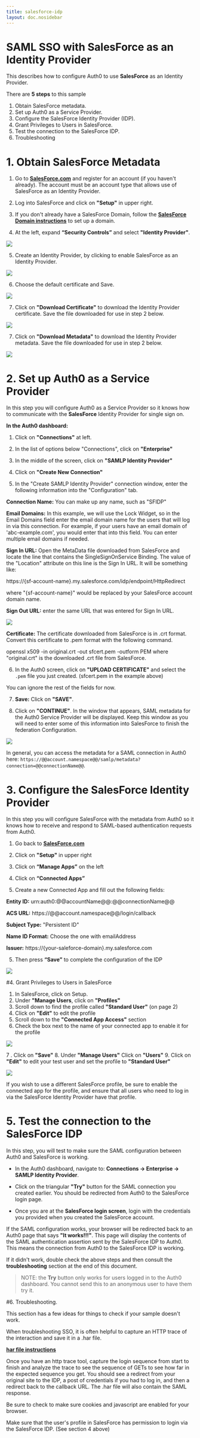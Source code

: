```yaml
---
title: salesforce-idp
layout: doc.nosidebar
---
```

# SAML SSO with SalesForce as an Identity Provider
This describes how to configure Auth0 to use __SalesForce__ as an Identity Provider.

There are **5 steps** to this sample

1. Obtain SalesForce metadata.
2. Set up Auth0 as a Service Provider.
3. Configure the SalesForce Identity Provider (IDP).
4. Grant Privileges to Users in SalesForce.
5. Test the connection to the SalesForce IDP.
6. Troubleshooting



# 1. Obtain SalesForce Metadata

1. Go to **[SalesForce.com](http://SalesForce.com)** and register for an account (if you haven't already).  The account must be an account type that allows use of SalesForce as an Identity Provider.

2. Log into SalesForce and click on **"Setup"** in upper right.

3. If you don't already have a SalesForce Domain, follow the  **[SalesForce Domain instructions](https://help.salesforce.com/apex/HTViewHelpDoc?id=domain_name_setup.htm&language=en_US)** to set up a domain.

4. At the left, expand **“Security Controls”** and select **"Identity Provider"**.

 ![](https://cdn.auth0.com/docs/img/salesforceidp-1.png)


5. Create an Identity Provider, by clicking to enable SalesForce as an Identity Provider. 

 ![](https://cdn.auth0.com/docs/img/salesforceidp-2.png)
 
6. Choose the default certificate and Save.

 ![](https://cdn.auth0.com/docs/img/salesforceidp-3.png)

7. Click on **"Download Certificate"** to download the Identity Provider certificate.  Save the file downloaded for use in step 2 below.

 ![](https://cdn.auth0.com/docs/img/salesforceidp-4.png)
 
7. Click on **"Download Metadata"** to download the Identity Provider metadata.  Save the file downloaded for use in step 2 below.

 ![](https://cdn.auth0.com/docs/img/salesforceidp-5.png)


# 2. Set up Auth0 as a Service Provider

In this step you will configure Auth0 as a Service Provider so it knows how to communicate with the __SalesForce__ Identity Provider for single sign on.

**In the Auth0 dashboard:**

1. Click on **"Connections"** at left.
2. In the list of options below "Connections", click on **"Enterprise"**
3. In the middle of the screen, click on **"SAMLP Identity Provider"**
4. Click on **"Create New Connection"** 


5. In the "Create SAMLP Identity Provider" connection window, enter the following information into the "Configuration" tab.

**Connection Name:** You can make up any name, such as "SFIDP"

**Email Domains:** In this example, we will use the Lock Widget, so in the Email Domains field enter the email domain name for the users that will log in via this connection.
For example, if your users have an email domain of 'abc-example.com', you would enter that into this field. You can enter multiple email domains if needed.

**Sign In URL:** Open the MetaData file downloaded from SalesForce and locate the line that contains the SingleSignOnService Binding. The value of the "Location" attribute on this line is the Sign In URL.  It will be something like:

 https://{sf-account-name}.my.salesforce.com/idp/endpoint/HttpRedirect
 
 where "{sf-account-name}" would be replaced by your SalesForce account domain name.


**Sign Out URL:** enter the same URL that was entered for Sign In URL.

 ![](https://cdn.auth0.com/docs/img/salesforceidp-6.png)


**Certificate:**  The certificate downloaded from SalesForce is in .crt format.
Convert this certificate to .pem format with the following command.

openssl x509 -in original.crt -out sfcert.pem -outform PEM
where "original.crt" is the downloaded .crt file from SalesForce.

6. In the Auth0 screen, click on  **"UPLOAD CERTIFICATE"**  and select the `.pem` file you just created. (sfcert.pem in the example above)

You can ignore the rest of the fields for now.

7. **Save:** Click on  **"SAVE"**.
  

8. Click on  **"CONTINUE"**. In the window that appears, SAML metadata for the Auth0 Service Provider will be displayed.  Keep this window as you will need to enter some of this information into SalesForce to finish the federation Configuration.

 ![](https://cdn.auth0.com/docs/img/salesforceidp-7.png)


In general, you can access the metadata for a SAML connection in Auth0 here: `https://@@account.namespace@@/samlp/metadata?connection=@@connectionName@@`.


# 3. Configure the SalesForce Identity Provider

In this step you will configure SalesForce with the metadata from Auth0 so it knows how to receive and respond to SAML-based authentication requests from Auth0.

1. Go back to **[SalesForce.com](http://salesforce.com)** 

2. Click on **"Setup"** in upper right

3. Click on  **“Manage Apps”**  on the left 

3. Click on  **“Connected Apps”**

4. Create a new Connected App and fill out the following fields:

**Entity ID:** urn:auth0:@@accountName@@:@@connectionName@@

**ACS URL:** https://@@account.namespace@@/login/callback

**Subject Type:** "Persistent ID"

**Name ID Format:** Choose the one with emailAddress

**Issuer:** https://{your-saleforce-domain}.my.salesforce.com

5. Then press  **“Save”** to complete the configuration of the IDP

 ![](https://cdn.auth0.com/docs/img/salesforceidp-8.png)



#4. Grant Privileges to Users in SalesForce

1. In SalesForce, click on Setup.
2. Under **"Manage Users**, click on **"Profiles"**
3. Scroll down to find the profile called **"Standard User"** (on page 2)
4. Click on **"Edit"** to edit the profile
5. Scroll down to the **"Connected App Access"** section
6. Check the box next to the name of your connected app to enable it for the profile

 ![](https://cdn.auth0.com/docs/img/salesforceidp-9.png)

7
. Click on **"Save"**
8. Under **"Manage Users"** Click on **"Users"**
9. Click on **"Edit"** to edit your test user and set the profile to **"Standard User"** 


 ![](https://cdn.auth0.com/docs/img/salesforceidp-10.png)

If you wish to use a different SalesForce profile, be sure to enable the connected app for the profile, and ensure that all users who need to log in via the SalesForce Identity Provider have that profile.

# 5. Test the connection to the SalesForce IDP

In this step, you will test to make sure the SAML configuration between Auth0 and SalesForce is working.

* In the Auth0 dashboard, navigate to:  __Connections -> Enterprise -> SAMLP Identity Provider__.

* Click on the triangular **"Try"** button for the SAML connection you created earlier.    You should be redirected from Auth0 to the SalesForce login page.  

* Once you are at the **SalesForce login screen**, login with the credentials you provided when you created the SalesForce account.

If the SAML configuration works, your browser will be redirected back to an Auth0 page that says __"It works!!!"__.  This page will display the contents of the SAML authentication assertion sent by the SalesForce IDP to Auth0.
This means the connection from Auth0 to the SalesForce IDP is working.

If it didn't work, double check the above steps and then consult the **troubleshooting** section at the end of this document.

> NOTE: the **Try** button only works for users logged in to the Auth0 dashboard.  You cannot send this to an anonymous user to have them try it.



#6. Troubleshooting.

This section has a few ideas for things to check if your sample doesn't work.


When troubleshooting SSO, it is often helpful to capture an HTTP trace of the interaction and save it in a .har file.
 
 **[har file instructions](https://auth0.com/docs/har)** 

Once you have an http trace tool, capture the login sequence from start to finish and analyze the trace to see the sequence of GETs to see how far in the expected sequence you get.  You should see a redirect from your original site to the IDP, a post of credentials if you had to log in, and then a redirect back to the callback URL.  The .har file will also contain the SAML response.

Be sure to check to make sure cookies and javascript are enabled for your browser.

Make sure that the user's profile in SalesForce has permission to login via the SalesForce IDP.  (See section 4 above)



